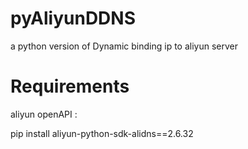# pyAliyunDDNS
a python version of Dynamic binding ip to aliyun server

# Requirements

aliyun openAPI :

pip install aliyun-python-sdk-alidns==2.6.32

